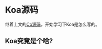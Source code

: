 # Koa源码

继着上文的[Co源码](https://github.com/panyifei/learning/blob/master/Nodejs/Co源码以及与Koa的深入理解.md)，开始学习下Koa是怎么写的。

## Koa究竟是个啥?
 
